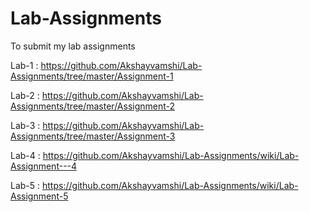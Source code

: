 # Lab-Assignments
To submit my lab assignments

Lab-1 : https://github.com/Akshayvamshi/Lab-Assignments/tree/master/Assignment-1

Lab-2 : https://github.com/Akshayvamshi/Lab-Assignments/tree/master/Assignment-2

Lab-3 : https://github.com/Akshayvamshi/Lab-Assignments/tree/master/Assignment-3

Lab-4 : https://github.com/Akshayvamshi/Lab-Assignments/wiki/Lab-Assignment---4


Lab-5 : https://github.com/Akshayvamshi/Lab-Assignments/wiki/Lab-Assignment-5

